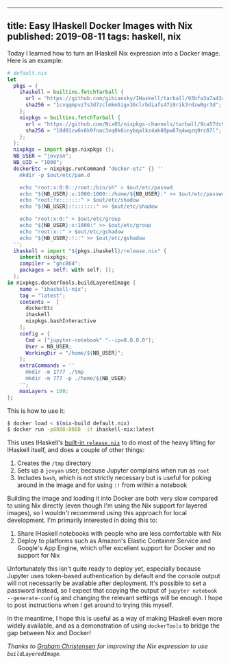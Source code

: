 --------------------------------------------------------------------------------
title: Easy IHaskell Docker Images with Nix
published: 2019-08-11
tags: haskell, nix
--------------------------------------------------------------------------------

Today I learned how to turn an IHaskell Nix expression into a Docker image. Here is an example:

```nix
# default.nix
let
  pkgs = {
    ihaskell = builtins.fetchTarball {
      url = "https://github.com/gibiansky/IHaskell/tarball/93bfa3a7a434c1dfe6873c2105c43856c282e183";
      sha256 = "1cvqqmpvz7s3d7zclmkm5igx36clrbdiafs47i9rik3rdzw0gr3d";
    };
    nixpkgs = builtins.fetchTarball {
      url = "https://github.com/NixOS/nixpkgs-channels/tarball/9ca57dc9171ca4547abf076a8987ed73c46f2e15";
      sha256 = "18d01cw6s6k9fnac3vq0k6inybqalkz4ak88pw67q4wqzq9rc07l";
    };
  };
  nixpkgs = import pkgs.nixpkgs {};
  NB_USER = "jovyan";
  NB_UID = "1000";
  dockerEtc = nixpkgs.runCommand "docker-etc" {} ''
    mkdir -p $out/etc/pam.d

    echo "root:x:0:0::/root:/bin/sh" > $out/etc/passwd
    echo "${NB_USER}:x:1000:1000::/home/${NB_USER}:" >> $out/etc/passwd
    echo "root:!x:::::::" > $out/etc/shadow
    echo "${NB_USER}:!:::::::" >> $out/etc/shadow

    echo "root:x:0:" > $out/etc/group
    echo "${NB_USER}:x:1000:" >> $out/etc/group
    echo "root:x::" > $out/etc/gshadow
    echo "${NB_USER}:!::" >> $out/etc/gshadow
  '';
  ihaskell = import "${pkgs.ihaskell}/release.nix" {
    inherit nixpkgs;
    compiler = "ghc864";
    packages = self: with self; [];
  };
in nixpkgs.dockerTools.buildLayeredImage {
    name = "ihaskell-nix";
    tag = "latest";
    contents =  [
      dockerEtc
      ihaskell
      nixpkgs.bashInteractive
    ];
    config = {
      Cmd = ["jupyter-notebook" "--ip=0.0.0.0"];
      User = NB_USER;
      WorkingDir = "/home/${NB_USER}";
    };
    extraCommands = ''
      mkdir -m 1777 ./tmp
      mkdir -m 777 -p ./home/${NB_USER}
    '';
    maxLayers = 100;
};
```

This is how to use it:

```bash
$ docker load < $(nix-build default.nix)
$ docker run -p8888:8888 -it ihaskell-nix:latest
```

This uses IHaskell's [built-in
`release.nix`](https://github.com/gibiansky/IHaskell/blob/93bfa3a7a434c1dfe6873c2105c43856c282e183/release.nix)
to do most of the heavy lifting for IHaskell itself, and does a couple of other
things:

1. Creates the `/tmp` directory
1. Sets up a `jovyan` user, because Jupyter complains when run as `root`
1. Includes `bash`, which is not strictly necessary but is useful for poking
   around in the image and for using `:!` from within a notebook

Building the image and loading it into Docker are both very slow compared to
using Nix directly (even though I'm using the Nix support for layered images),
so I wouldn't recommend using this approach for local development. I'm
primarily interested in doing this to:

1. Share IHaskell notebooks with people who are less comfortable with Nix
2. Deploy to platforms such as Amazon's Elastic Container Service and Google's
   App Engine, which offer excellent support for Docker and no support for Nix

Unfortunately this isn't quite ready to deploy yet, especially because Jupyter
uses token-based authentication by default and the console output will not
necessarily be available after deployment. It's possible to set a password
instead, so I expect that copying the output of `jupyter notebook
--generate-config` and changing the relevant settings will be enough.  I hope
to post instructions when I get around to trying this myself.

In the meantime, I hope this is useful as a way of making IHaskell even more
widely available, and as a demonstration of using `dockerTools` to bridge the
gap between Nix and Docker!

_Thanks to [Graham Christensen](https://grahamc.com) for improving the Nix
expression to use `buildLayeredImage`._
